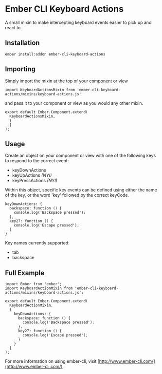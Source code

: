 # Ember CLI Keyboard Actions

A small mixin to make intercepting keyboard events easier
to pick up and react to.

## Installation

`ember install:addon ember-cli-keyboard-actions`

## Importing

Simply import the mixin at the top of your component or view

`import KeyboardActionsMixin from 'ember-cli-keyboard-actions/mixins/keyboard-actions.js'`

and pass it to your component or view as you would any other mixin.

```
export default Ember.Component.extend(
  KeyboardActionsMixin,
  {
  }
);
```

## Usage

Create an object on your component or view with one of the
following keys to respond to the correct event:

  - keyDownActions
  - keyUpActions *(NYI)*
  - keyPressActions *(NYI)*

Within this object, specific key events can be defined using
either the name of the key, or the word 'key' followed by
the correct keyCode.

```
keyDownActions: {
  backspace: function () {
    console.log('Backspace pressed');
  },
  key27: function () {
    console.log('Escape pressed');
  }
}
```

Key names currently supported:
  - tab
  - backspace

## Full Example

```
import Ember from 'ember';
import KeyboardActionMixin from 'ember-cli-keyboard-actions/mixins/keyboard-actions.js';

export default Ember.Component.extend(
  KeyboardActionMixin,
  {
    keyDownActions: {
      backspace: function () {
        console.log('Backspace pressed');
      },
      key27: function () {
        console.log('Escape pressed');
      }
    }
  }
);
```

For more information on using ember-cli, visit [http://www.ember-cli.com/](http://www.ember-cli.com/).
